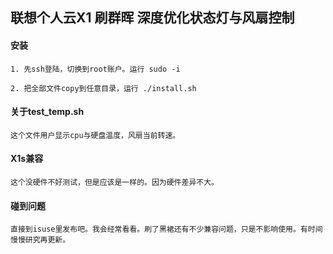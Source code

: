 ## 联想个人云X1 刷群晖 深度优化状态灯与风扇控制


#### 安装
    1. 先ssh登陆，切换到root账户。运行 sudo -i 

    2. 把全部文件copy到任意目录，运行 ./install.sh
 
 
 
#### 关于test_temp.sh
    这个文件用户显示cpu与硬盘温度，风扇当前转速。
    

#### X1s兼容
    这个没硬件不好测试，但是应该是一样的。因为硬件差异不大。

#### 碰到问题
    直接到isuse里发布吧。我会经常看看。刷了黑裙还有不少兼容问题，只是不影响使用。有时间慢慢研究再更新。


